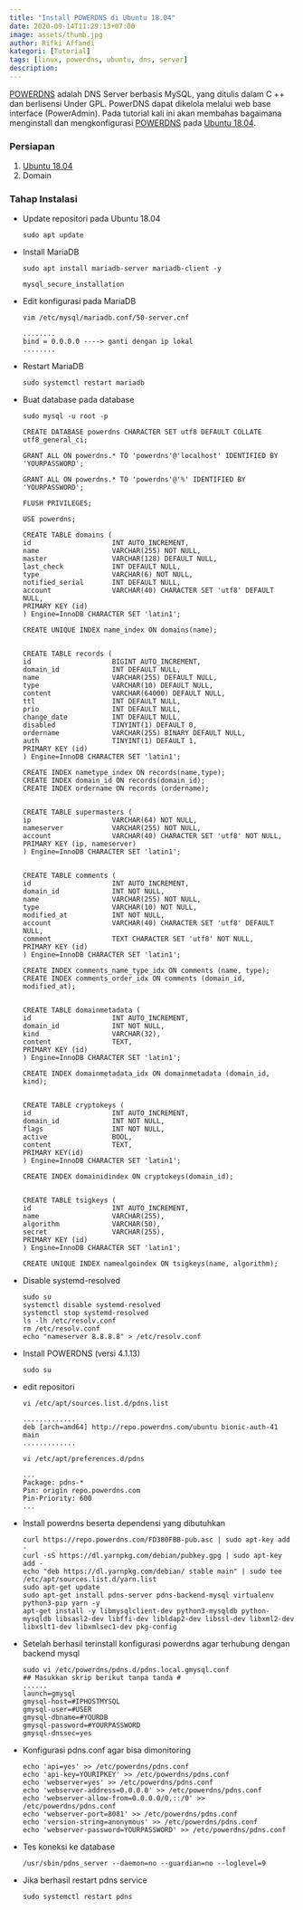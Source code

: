 ```yaml
---
title: "Install POWERDNS di Ubuntu 18.04"
date: 2020-09-14T11:29:13+07:00
image: assets/thumb.jpg
author: Rifki Affandi
kategori: [Tutorial]
tags: [linux, powerdns, ubuntu, dns, server]
description: 
---
```

[POWERDNS](https://www.powerdns.com/) adalah DNS Server berbasis MySQL, yang ditulis dalam C ++ dan berlisensi Under GPL. PowerDNS dapat dikelola melalui web base interface (PowerAdmin). Pada tutorial kali ini akan membahas bagaimana menginstall dan mengkonfigurasi [POWERDNS](https://www.powerdns.com) pada [Ubuntu 18.04](http://kambing.ui.ac.id/iso/ubuntu/releases/bionic/). 

### Persiapan
1. [Ubuntu 18.04](http://kambing.ui.ac.id/iso/ubuntu/releases/bionic/)
2. Domain

### Tahap Instalasi
- Update repositori pada Ubuntu 18.04
    ```
    sudo apt update 
    ```
- Install MariaDB
    ```
    sudo apt install mariadb-server mariadb-client -y
    ```
    ```
    mysql_secure_installation
    ```
- Edit konfigurasi pada MariaDB
    ```
    vim /etc/mysql/mariadb.conf/50-server.cnf
    ```
    ```
    ........
    bind = 0.0.0.0 ----> ganti dengan ip lokal
    ........
    ```
- Restart MariaDB
    ```
    sudo systemctl restart mariadb
    ```
- Buat database pada database
    ```
    sudo mysql -u root -p 
    ```
    ```
    CREATE DATABASE powerdns CHARACTER SET utf8 DEFAULT COLLATE utf8_general_ci;
    ```
    ```
    GRANT ALL ON powerdns.* TO 'powerdns'@'localhost' IDENTIFIED BY 'YOURPASSWORD';
    ```
    ```
    GRANT ALL ON powerdns.* TO 'powerdns'@'%' IDENTIFIED BY 'YOURPASSWORD';
    ```
    ```
    FLUSH PRIVILEGES;
    ```
    ```
    USE powerdns; 
    ```
    ```
    CREATE TABLE domains (
    id                    INT AUTO_INCREMENT,
    name                  VARCHAR(255) NOT NULL,
    master                VARCHAR(128) DEFAULT NULL,
    last_check            INT DEFAULT NULL,
    type                  VARCHAR(6) NOT NULL,
    notified_serial       INT DEFAULT NULL,
    account               VARCHAR(40) CHARACTER SET 'utf8' DEFAULT NULL,
    PRIMARY KEY (id)
    ) Engine=InnoDB CHARACTER SET 'latin1';

    CREATE UNIQUE INDEX name_index ON domains(name);


    CREATE TABLE records (
    id                    BIGINT AUTO_INCREMENT,
    domain_id             INT DEFAULT NULL,
    name                  VARCHAR(255) DEFAULT NULL,
    type                  VARCHAR(10) DEFAULT NULL,
    content               VARCHAR(64000) DEFAULT NULL,
    ttl                   INT DEFAULT NULL,
    prio                  INT DEFAULT NULL,
    change_date           INT DEFAULT NULL,
    disabled              TINYINT(1) DEFAULT 0,
    ordername             VARCHAR(255) BINARY DEFAULT NULL,
    auth                  TINYINT(1) DEFAULT 1,
    PRIMARY KEY (id)
    ) Engine=InnoDB CHARACTER SET 'latin1';

    CREATE INDEX nametype_index ON records(name,type);
    CREATE INDEX domain_id ON records(domain_id);
    CREATE INDEX ordername ON records (ordername);


    CREATE TABLE supermasters (
    ip                    VARCHAR(64) NOT NULL,
    nameserver            VARCHAR(255) NOT NULL,
    account               VARCHAR(40) CHARACTER SET 'utf8' NOT NULL,
    PRIMARY KEY (ip, nameserver)
    ) Engine=InnoDB CHARACTER SET 'latin1';


    CREATE TABLE comments (
    id                    INT AUTO_INCREMENT,
    domain_id             INT NOT NULL,
    name                  VARCHAR(255) NOT NULL,
    type                  VARCHAR(10) NOT NULL,
    modified_at           INT NOT NULL,
    account               VARCHAR(40) CHARACTER SET 'utf8' DEFAULT NULL,
    comment               TEXT CHARACTER SET 'utf8' NOT NULL,
    PRIMARY KEY (id)
    ) Engine=InnoDB CHARACTER SET 'latin1';

    CREATE INDEX comments_name_type_idx ON comments (name, type);
    CREATE INDEX comments_order_idx ON comments (domain_id, modified_at);


    CREATE TABLE domainmetadata (
    id                    INT AUTO_INCREMENT,
    domain_id             INT NOT NULL,
    kind                  VARCHAR(32),
    content               TEXT,
    PRIMARY KEY (id)
    ) Engine=InnoDB CHARACTER SET 'latin1';

    CREATE INDEX domainmetadata_idx ON domainmetadata (domain_id, kind);


    CREATE TABLE cryptokeys (
    id                    INT AUTO_INCREMENT,
    domain_id             INT NOT NULL,
    flags                 INT NOT NULL,
    active                BOOL,
    content               TEXT,
    PRIMARY KEY(id)
    ) Engine=InnoDB CHARACTER SET 'latin1';

    CREATE INDEX domainidindex ON cryptokeys(domain_id);


    CREATE TABLE tsigkeys (
    id                    INT AUTO_INCREMENT,
    name                  VARCHAR(255),
    algorithm             VARCHAR(50),
    secret                VARCHAR(255),
    PRIMARY KEY (id)
    ) Engine=InnoDB CHARACTER SET 'latin1';

    CREATE UNIQUE INDEX namealgoindex ON tsigkeys(name, algorithm);
    ```
- Disable systemd-resolved
    ```
    sudo su
    systemctl disable systemd-resolved
    systemctl stop systemd-resolved
    ls -lh /etc/resolv.conf 
    rm /etc/resolv.conf
    echo "nameserver 8.8.8.8" > /etc/resolv.conf
    ```
- Install POWERDNS (versi 4.1.13)
    ```
    sudo su
    ```
- edit repositori 
    ```
    vi /etc/apt/sources.list.d/pdns.list
    ```
    ```
    .............
    deb [arch=amd64] http://repo.powerdns.com/ubuntu bionic-auth-41 main
    .............
    ```
    ```
    vi /etc/apt/preferences.d/pdns
    ```
    ```
    ...
    Package: pdns-*
    Pin: origin repo.powerdns.com
    Pin-Priority: 600
    ...
    ```
- Install powerdns beserta dependensi yang dibutuhkan
    ```
    curl https://repo.powerdns.com/FD380FBB-pub.asc | sudo apt-key add - 
    curl -sS https://dl.yarnpkg.com/debian/pubkey.gpg | sudo apt-key add -
    echo "deb https://dl.yarnpkg.com/debian/ stable main" | sudo tee /etc/apt/sources.list.d/yarn.list
    sudo apt-get update
    sudo apt-get install pdns-server pdns-backend-mysql virtualenv python3-pip yarn -y
    apt-get install -y libmysqlclient-dev python3-mysqldb python-mysqldb libsasl2-dev libffi-dev libldap2-dev libssl-dev libxml2-dev libxslt1-dev libxmlsec1-dev pkg-config
    ```
- Setelah berhasil terinstall konfigurasi powerdns agar terhubung dengan backend mysql
    ```
    sudo vi /etc/powerdns/pdns.d/pdns.local.gmysql.conf
    ## Masukkan skrip berikut tanpa tanda #
    ......
    launch=gmysql
    gmysql-host=#IPHOSTMYSQL
    gmysql-user=#USER
    gmysql-dbname=#YOURDB
    gmysql-password=#YOURPASSWORD
    gmysql-dnssec=yes
    ```
- Konfigurasi pdns.conf agar bisa dimonitoring 
    ```
    echo 'api=yes' >> /etc/powerdns/pdns.conf
    echo 'api-key=YOURIPKEY' >> /etc/powerdns/pdns.conf
    echo 'webserver=yes' >> /etc/powerdns/pdns.conf
    echo 'webserver-address=0.0.0.0' >> /etc/powerdns/pdns.conf
    echo 'webserver-allow-from=0.0.0.0/0,::/0' >> /etc/powerdns/pdns.conf
    echo 'webserver-port=8081' >> /etc/powerdns/pdns.conf
    echo 'version-string=anonymous' >> /etc/powerdns/pdns.conf
    echo 'webserver-password=YOURPASSWORD' >> /etc/powerdns/pdns.conf
    ```
- Tes koneksi ke database
    ```
    /usr/sbin/pdns_server --daemon=no --guardian=no --loglevel=9
    ```
- Jika berhasil restart pdns service
    ```
    sudo systemctl restart pdns
    ```